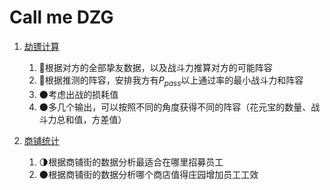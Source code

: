 # Call me DZG

1. [劫镖计算](劫镖计算)

   1. 🌝根据对方的全部挚友数据，以及战斗力推算对方的可能阵容
   2. 🌝根据推测的阵容，安排我方有$P_{pass}$以上通过率的最小战斗力和阵容
   3. 🌑考虑出战的损耗值
   4. 🌑多几个输出，可以按照不同的角度获得不同的阵容（花元宝的数量、战斗力总和值，方差值）

2. [商铺统计](商铺统计)

   1. 🌗根据商铺街的数据分析最适合在哪里招募员工
   2. 🌑根据商铺街的数据分析哪个商店值得庄园增加员工工效

   